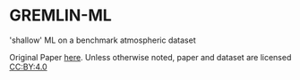 # GREMLIN-ML
'shallow' ML on a benchmark atmospheric dataset


Original Paper [here](https://mountainscholar.org/handle/10217/235392). Unless otherwise noted, paper and dataset are licensed [CC:BY:4.0](https://creativecommons.org/licenses/by/4.0/)

